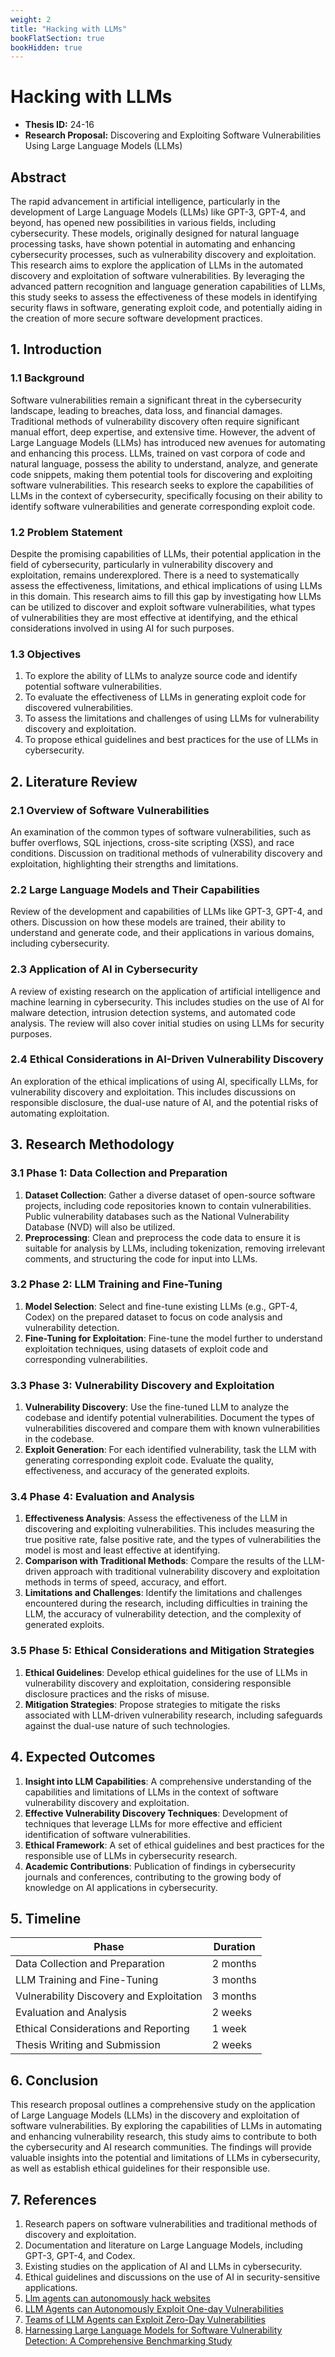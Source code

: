 ```yaml
---
weight: 2
title: "Hacking with LLMs"
bookFlatSection: true
bookHidden: true
---
```


# Hacking with LLMs

- **Thesis ID:** 24-16
- **Research Proposal:** Discovering and Exploiting Software Vulnerabilities Using Large Language Models (LLMs)

## Abstract

The rapid advancement in artificial intelligence, particularly in the development of Large Language Models (LLMs) like GPT-3, GPT-4, and beyond, has opened new possibilities in various fields, including cybersecurity. These models, originally designed for natural language processing tasks, have shown potential in automating and enhancing cybersecurity processes, such as vulnerability discovery and exploitation. This research aims to explore the application of LLMs in the automated discovery and exploitation of software vulnerabilities. By leveraging the advanced pattern recognition and language generation capabilities of LLMs, this study seeks to assess the effectiveness of these models in identifying security flaws in software, generating exploit code, and potentially aiding in the creation of more secure software development practices. 

## 1. Introduction

### 1.1 Background

Software vulnerabilities remain a significant threat in the cybersecurity landscape, leading to breaches, data loss, and financial damages. Traditional methods of vulnerability discovery often require significant manual effort, deep expertise, and extensive time. However, the advent of Large Language Models (LLMs) has introduced new avenues for automating and enhancing this process. LLMs, trained on vast corpora of code and natural language, possess the ability to understand, analyze, and generate code snippets, making them potential tools for discovering and exploiting software vulnerabilities. This research seeks to explore the capabilities of LLMs in the context of cybersecurity, specifically focusing on their ability to identify software vulnerabilities and generate corresponding exploit code.

### 1.2 Problem Statement

Despite the promising capabilities of LLMs, their potential application in the field of cybersecurity, particularly in vulnerability discovery and exploitation, remains underexplored. There is a need to systematically assess the effectiveness, limitations, and ethical implications of using LLMs in this domain. This research aims to fill this gap by investigating how LLMs can be utilized to discover and exploit software vulnerabilities, what types of vulnerabilities they are most effective at identifying, and the ethical considerations involved in using AI for such purposes.

### 1.3 Objectives

1. To explore the ability of LLMs to analyze source code and identify potential software vulnerabilities.
2. To evaluate the effectiveness of LLMs in generating exploit code for discovered vulnerabilities.
3. To assess the limitations and challenges of using LLMs for vulnerability discovery and exploitation.
4. To propose ethical guidelines and best practices for the use of LLMs in cybersecurity.

## 2. Literature Review

### 2.1 Overview of Software Vulnerabilities

An examination of the common types of software vulnerabilities, such as buffer overflows, SQL injections, cross-site scripting (XSS), and race conditions. Discussion on traditional methods of vulnerability discovery and exploitation, highlighting their strengths and limitations.

### 2.2 Large Language Models and Their Capabilities

Review of the development and capabilities of LLMs like GPT-3, GPT-4, and others. Discussion on how these models are trained, their ability to understand and generate code, and their applications in various domains, including cybersecurity.

### 2.3 Application of AI in Cybersecurity

A review of existing research on the application of artificial intelligence and machine learning in cybersecurity. This includes studies on the use of AI for malware detection, intrusion detection systems, and automated code analysis. The review will also cover initial studies on using LLMs for security purposes.

### 2.4 Ethical Considerations in AI-Driven Vulnerability Discovery

An exploration of the ethical implications of using AI, specifically LLMs, for vulnerability discovery and exploitation. This includes discussions on responsible disclosure, the dual-use nature of AI, and the potential risks of automating exploitation.

## 3. Research Methodology

### 3.1 Phase 1: Data Collection and Preparation

1. **Dataset Collection**: Gather a diverse dataset of open-source software projects, including code repositories known to contain vulnerabilities. Public vulnerability databases such as the National Vulnerability Database (NVD) will also be utilized.
2. **Preprocessing**: Clean and preprocess the code data to ensure it is suitable for analysis by LLMs, including tokenization, removing irrelevant comments, and structuring the code for input into LLMs.

### 3.2 Phase 2: LLM Training and Fine-Tuning

1. **Model Selection**: Select and fine-tune existing LLMs (e.g., GPT-4, Codex) on the prepared dataset to focus on code analysis and vulnerability detection.
2. **Fine-Tuning for Exploitation**: Fine-tune the model further to understand exploitation techniques, using datasets of exploit code and corresponding vulnerabilities.

### 3.3 Phase 3: Vulnerability Discovery and Exploitation

1. **Vulnerability Discovery**: Use the fine-tuned LLM to analyze the codebase and identify potential vulnerabilities. Document the types of vulnerabilities discovered and compare them with known vulnerabilities in the codebase.
2. **Exploit Generation**: For each identified vulnerability, task the LLM with generating corresponding exploit code. Evaluate the quality, effectiveness, and accuracy of the generated exploits.

### 3.4 Phase 4: Evaluation and Analysis

1. **Effectiveness Analysis**: Assess the effectiveness of the LLM in discovering and exploiting vulnerabilities. This includes measuring the true positive rate, false positive rate, and the types of vulnerabilities the model is most and least effective at identifying.
2. **Comparison with Traditional Methods**: Compare the results of the LLM-driven approach with traditional vulnerability discovery and exploitation methods in terms of speed, accuracy, and effort.
3. **Limitations and Challenges**: Identify the limitations and challenges encountered during the research, including difficulties in training the LLM, the accuracy of vulnerability detection, and the complexity of generated exploits.

### 3.5 Phase 5: Ethical Considerations and Mitigation Strategies

1. **Ethical Guidelines**: Develop ethical guidelines for the use of LLMs in vulnerability discovery and exploitation, considering responsible disclosure practices and the risks of misuse.
2. **Mitigation Strategies**: Propose strategies to mitigate the risks associated with LLM-driven vulnerability research, including safeguards against the dual-use nature of such technologies.

## 4. Expected Outcomes

1. **Insight into LLM Capabilities**: A comprehensive understanding of the capabilities and limitations of LLMs in the context of software vulnerability discovery and exploitation.
2. **Effective Vulnerability Discovery Techniques**: Development of techniques that leverage LLMs for more effective and efficient identification of software vulnerabilities.
3. **Ethical Framework**: A set of ethical guidelines and best practices for the responsible use of LLMs in cybersecurity research.
4. **Academic Contributions**: Publication of findings in cybersecurity journals and conferences, contributing to the growing body of knowledge on AI applications in cybersecurity.

## 5. Timeline

| Phase                                   | Duration   |
|-----------------------------------------|------------|
| Data Collection and Preparation         | 2 months   |
| LLM Training and Fine-Tuning            | 3 months   |
| Vulnerability Discovery and Exploitation| 3 months   |
| Evaluation and Analysis                 | 2 weeks   |
| Ethical Considerations and Reporting    | 1 week    |
| Thesis Writing and Submission           | 2 weeks    |

## 6. Conclusion

This research proposal outlines a comprehensive study on the application of Large Language Models (LLMs) in the discovery and exploitation of software vulnerabilities. By exploring the capabilities of LLMs in automating and enhancing vulnerability research, this study aims to contribute to both the cybersecurity and AI research communities. The findings will provide valuable insights into the potential and limitations of LLMs in cybersecurity, as well as establish ethical guidelines for their responsible use.

## 7. References

1. Research papers on software vulnerabilities and traditional methods of discovery and exploitation.
2. Documentation and literature on Large Language Models, including GPT-3, GPT-4, and Codex.
3. Existing studies on the application of AI and LLMs in cybersecurity.
4. Ethical guidelines and discussions on the use of AI in security-sensitive applications.
5. [Llm agents can autonomously hack websites](https://arxiv.org/abs/2402.06664)
6. [LLM Agents can Autonomously Exploit One-day Vulnerabilities](https://arxiv.org/abs/2404.08144)
7. [Teams of LLM Agents can Exploit Zero-Day Vulnerabilities](https://arxiv.org/abs/2406.01637)
8. [Harnessing Large Language Models for Software Vulnerability Detection: A Comprehensive Benchmarking Study](https://arxiv.org/abs/2405.15614)

